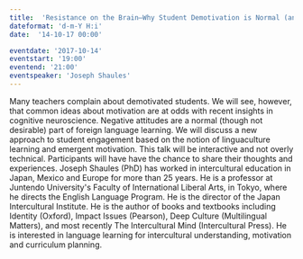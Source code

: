 ```yaml
---
title:  'Resistance on the Brain—Why Student Demotivation is Normal (and What to Do About it)'
dateformat: 'd-m-Y H:i'
date:  '14-10-17 00:00'

eventdate: '2017-10-14'
eventstart: '19:00'
eventend: '21:00'
eventspeaker: 'Joseph Shaules'
---
```


Many teachers complain about demotivated students. We will see, however, that common ideas about motivation are at odds with recent insights in cognitive neuroscience. Negative attitudes are a normal (though not desirable) part of foreign language learning. We will discuss a new approach to student engagement based on the notion of linguaculture learning and emergent motivation. This talk will be interactive and not overly technical. Participants will have have the chance to share their thoughts and experiences.
Joseph Shaules (PhD) has worked in intercultural education in Japan, Mexico and Europe for more than 25 years. He is a professor at Juntendo University's Faculty of International Liberal Arts, in Tokyo, where he directs the English Language Program. He is the director of the Japan Intercultural Institute. He is the author of books and textbooks including Identity (Oxford), Impact Issues (Pearson), Deep Culture (Multilingual Matters), and most recently The Intercultural Mind (Intercultural Press). He is interested in language learning for intercultural understanding, motivation and curriculum planning.

